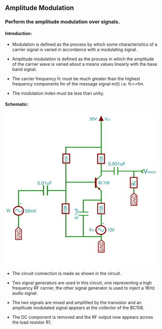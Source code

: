 Amplitude Modulation
---

### Perform the amplitude modulation over signals.
#### Introduction:

* Modulation is defined as the process by which some characteristics of a carrier signal is varied in accordance with a modulating signal.

* Amplitude modulation is defined as the process in which the amplitude of the carrier wave is varied about a means values linearly with the base band signal.

* The carrier frequency fc must be much greater than the highest frequency components fm of the message signal m(t) i.e. fc>>fm.

* The modulation index must be less than unity.

#### Schematic:

![](images/schematics/amp_mod.svg)

* The circuit connection is made as shown in the circuit.

* Two signal generators are used in this circuit, one representing a high frequency RF carrier, the other signal generator is used to inject a 1KHz audio signal. 

* The two signals are mixed and amplified by the transistor and an amplitude modulated signal appears at the collector of the BC108. 

* The DC component is removed and the RF output now appears across the load resistor R1.

